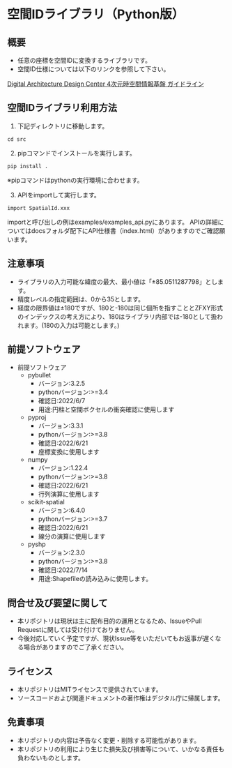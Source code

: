 # 空間IDライブラリ（Python版）

## 概要
- 任意の座標を空間IDに変換するライブラリです。
- 空間ID仕様については以下のリンクを参照して下さい。
<!--[Digital Architecture Design Center 4次元時空間情報基盤 ガイドライン](https://www.ipa.go.jp/digital/architecture/project/autonomousmobilerobot/3dspatial_guideline.html)-->
<p><a href="https://www.ipa.go.jp/digital/architecture/project/autonomousmobilerobot/3dspatial_guideline.html" target="_blank">Digital Architecture Design Center 4次元時空間情報基盤 ガイドライン</a></p>

## 空間IDライブラリ利用方法
1. 下記ディレクトリに移動します。
```
cd src
```
2. pipコマンドでインストールを実行します。
```
pip install .
```
※pipコマンドはpythonの実行環境に合わせます。

3. APIをimportして実行します。
```
import SpatialId.xxx
```
importと呼び出しの例はexamples/examples_api.pyにあります。
APIの詳細についてはdocsフォルダ配下にAPI仕様書（index.html）がありますのでご確認願います。

## 注意事項
* ライブラリの入力可能な緯度の最大、最小値は「±85.0511287798」とします。
* 精度レベルの指定範囲は、0から35とします。
* 経度の限界値は±180ですが、180と-180は同じ個所を指すこととZFXY形式のインデックスの考え方により、180はライブラリ内部では-180として扱われます。(180の入力は可能とします。)

## 前提ソフトウェア
- 前提ソフトウェア
    - pybullet  
        - バージョン:3.2.5
        - pythonバージョン:&gt;=3.4
        - 確認日:2022/6/7
        - 用途:円柱と空間ボクセルの衝突確認に使用します
    - pyproj
        - バージョン:3.3.1
        - pythonバージョン:&gt;=3.8
        - 確認日:2022/6/21
        - 座標変換に使用します
    - numpy  
        - バージョン:1.22.4 
        - pythonバージョン:&gt;=3.8
        - 確認日:2022/6/21
        - 行列演算に使用します
    - scikit-spatial  
        - バージョン:6.4.0
        - pythonバージョン:&gt;=3.7
        - 確認日:2022/6/21
        - 線分の演算に使用します
    - pyshp
        - バージョン:2.3.0
        - pythonバージョン:&gt;=3.8
        - 確認日:2022/7/14
        - 用途:Shapefileの読み込みに使用します。

## 問合せ及び要望に関して
- 本リポジトリは現状は主に配布目的の運用となるため、IssueやPull Requestに関しては受け付けておりません。
- 今後対応していく予定ですが、現状Issue等をいただいてもお返事が遅くなる場合がありますのでご了承ください。

## ライセンス
- 本リポジトリはMITライセンスで提供されています。
- ソースコードおよび関連ドキュメントの著作権はデジタル庁に帰属します。

## 免責事項
- 本リポジトリの内容は予告なく変更・削除する可能性があります。
- 本リポジトリの利用により生じた損失及び損害等について、いかなる責任も負わないものとします。
